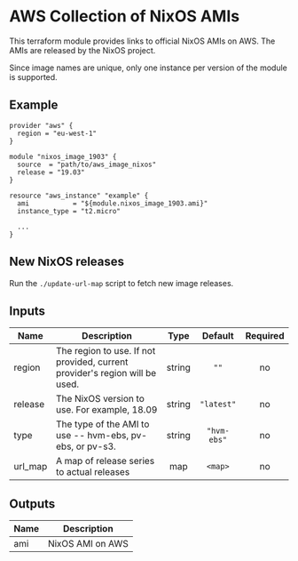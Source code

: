 # AWS Collection of NixOS AMIs

This terraform module provides links to official NixOS AMIs on AWS. The AMIs are
released by the NixOS project.

Since image names are unique, only one instance per version of the module is
supported.

## Example

    provider "aws" {
      region = "eu-west-1"
    }

    module "nixos_image_1903" {
      source  = "path/to/aws_image_nixos"
      release = "19.03"
    }

    resource "aws_instance" "example" {
      ami           = "${module.nixos_image_1903.ami}"
      instance_type = "t2.micro"

      ...
    }

## New NixOS releases

Run the `./update-url-map` script to fetch new image releases. 

<!-- terraform-docs-start -->
## Inputs

| Name | Description | Type | Default | Required |
|------|-------------|:----:|:-----:|:-----:|
| region | The region to use. If not provided, current provider's region will be used. | string | `""` | no |
| release | The NixOS version to use. For example, 18.09 | string | `"latest"` | no |
| type | The type of the AMI to use -- hvm-ebs, pv-ebs, or pv-s3. | string | `"hvm-ebs"` | no |
| url\_map | A map of release series to actual releases | map | `<map>` | no |

## Outputs

| Name | Description |
|------|-------------|
| ami | NixOS AMI on AWS |

<!-- terraform-docs-end -->
